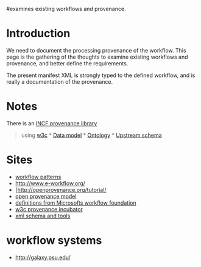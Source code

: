 #examines existing workflows and provenance.

# Introduction #

We need to document the processing provenance of the workflow. This page is the gathering of the thoughts to examine existing workflows and provenance, and  better define the requirements.

The present manifest XML is strongly typed to the defined workflow, and is really a documentation of the provenance.


# Notes #

There is an [INCF provenance library](https://github.com/INCF/ProvenanceLibrary/wiki/terms)
> using [w3c](http://www.w3.org/blog/SW/2011/10/18/first-draft-of-a-provenance-data-model-published/)
    * [Data model](http://dvcs.w3.org/hg/prov/file/tip/model/ProvenanceModel.html)
    * [Ontology](http://dvcs.w3.org/hg/prov/file/tip/ontology/ProvenanceFormalModel.html)
    * [Upstream schema](https://github.com/lucmoreau/ProvToolbox/blob/master/xml/src/main/resources/prov-20111110.xsd)

# Sites #
  * [workflow patterns](http://www.workflowpatterns.com/)
  * http://www.e-workflow.org/
  * [http://openprovenance.org/tutorial/
  * [open provenance model](http://openprovenance.org/)
  * [definitions from Microsofts workflow foundation](http://msdn.microsoft.com/library/ee342461.aspx)
  * [w3c provenance incubator](http://www.w3.org/2005/Incubator/prov/wiki/Provenance_Vocabulary_Mappings)
  * [xml schema and tools](http://www.gridworkflow.org/kwfgrid/gworkflowdl/docs/)

# workflow systems #
  * http://galaxy.psu.edu/